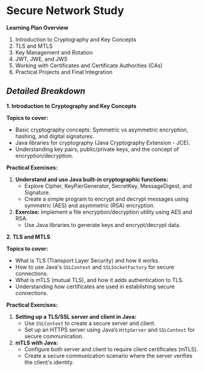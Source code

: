 # Secure Network Study

**Learning Plan Overview**

   1. Introduction to Cryptography and Key Concepts
   2. TLS and MTLS
   3. Key Management and Rotation
   4. JWT, JWE, and JWS
   5. Working with Certificates and Certificate Authorities (CAs)
   6. Practical Projects and Final Integration

   *Detailed Breakdown*
------------------------------
**1. Introduction to Cryptography and Key Concepts** 

**Topics to cover:**

   * Basic cryptography concepts: Symmetric vs asymmetric encryption,
   hashing, and digital signatures.
   * Java libraries for cryptography (Java Cryptography Extension - JCE).
   * Understanding key pairs, public/private keys, and the concept of
   encryption/decryption.

**Practical Exercises:**

1. **Understand and use Java built-in cryptographic functions:**
    * Explore Cipher, KeyPairGenerator, SecretKey, MessageDigest, and Signature.
    * Create a simple program to encrypt and decrypt messages using symmetric (AES) and asymmetric (RSA) encryption.
2. **Exercise:** Implement a file encryption/decryption utility using AES and RSA.
    * Use Java libraries to generate keys and encrypt/decrypt data.

**2. TLS and MTLS**

**Topics to cover:**

   * What is TLS (Transport Layer Security) and how it works.
   * How to use Java's `SSLContext` and `SSLSocketFactory` for secure connections.
   * What is mTLS (mutual TLS), and how it adds authentication to TLS.
   * Understanding how certificates are used in establishing secure connections.

**Practical Exercises:**

1. **Setting up a TLS/SSL server and client in Java:**
    * Use `SSLContext` to create a secure server and client.
    * Set up an HTTPS server using Java’s `HttpServer` and `SSLContext` for secure communication.
2. **mTLS with Java:**
    * Configure both server and client to require client certificates (mTLS).
    * Create a secure communication scenario where the server verifies the client's identity.